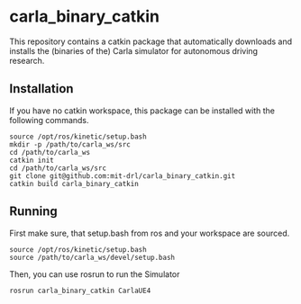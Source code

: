 # carla_binary_catkin

This repository contains a catkin package that automatically downloads and installs the (binaries of the) Carla simulator for autonomous driving research.

## Installation

If you have no catkin workspace, this package can be installed with the following commands.

```shell
source /opt/ros/kinetic/setup.bash
mkdir -p /path/to/carla_ws/src
cd /path/to/carla_ws
catkin init
cd /path/to/carla_ws/src
git clone git@github.com:mit-drl/carla_binary_catkin.git
catkin build carla_binary_catkin
```

## Running

First make sure, that setup.bash from ros and your workspace are sourced.

```shell
source /opt/ros/kinetic/setup.bash
source /path/to/carla_ws/devel/setup.bash
```

Then, you can use rosrun to run the Simulator

```shell
rosrun carla_binary_catkin CarlaUE4
```
